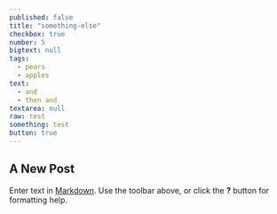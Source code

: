 ```yaml
---
published: false
title: "something-else"
checkbox: true
number: 5
bigtext: null
tags: 
  - pears
  - apples
text: 
  - and
  - then and
textarea: null
raw: test
something: test
button: true
---
```



 
## A New Post

Enter text in [Markdown](http://daringfireball.net/projects/markdown/). Use the toolbar above, or click the **?** button for formatting help.
